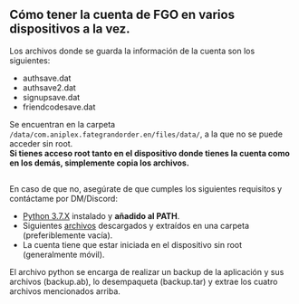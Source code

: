 ## Cómo tener la cuenta de FGO en varios dispositivos a la vez.
Los archivos donde se guarda la información de la cuenta son los siguientes:
* authsave.dat
* authsave2.dat
* signupsave.dat
* friendcodesave.dat

Se encuentran en la carpeta `/data/com.aniplex.fategrandorder.en/files/data/`, a la que no se puede acceder sin root.  
**Si tienes acceso root tanto en el dispositivo donde tienes la cuenta como en los demás, simplemente copia los archivos.**
##
En caso de que no, asegúrate de que cumples los siguientes requisitos y contáctame por DM/Discord:
* [Python 3.7.X](https://www.python.org/ftp/python/3.7.4/python-3.7.4.exe) instalado y **añadido al PATH**.
* Siguientes [archivos](https://github.com/ShiroSR/FateGO/releases/download/0.1/python.zip) descargados y extraídos en una carpeta (preferiblemente vacía).
* La cuenta tiene que estar iniciada en el dispositivo sin root (generalmente móvil).

El archivo python se encarga de realizar un backup de la aplicación y sus archivos (backup.ab), lo desempaqueta (backup.tar) y extrae los cuatro archivos mencionados arriba.
